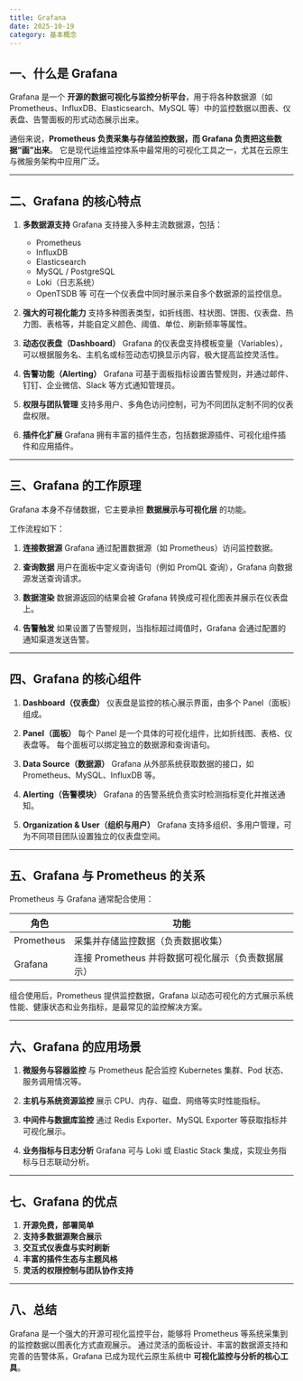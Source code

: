 ```yaml
---
title: Grafana
date: 2025-10-19
category: 基本概念
---
```

## 一、什么是 Grafana

Grafana 是一个 **开源的数据可视化与监控分析平台**，用于将各种数据源（如 Prometheus、InfluxDB、Elasticsearch、MySQL 等）中的监控数据以图表、仪表盘、告警面板的形式动态展示出来。

通俗来说，**Prometheus 负责采集与存储监控数据，而 Grafana 负责把这些数据“画”出来**。
它是现代运维监控体系中最常用的可视化工具之一，尤其在云原生与微服务架构中应用广泛。

---

## 二、Grafana 的核心特点

1. **多数据源支持**
   Grafana 支持接入多种主流数据源，包括：

    * Prometheus
    * InfluxDB
    * Elasticsearch
    * MySQL / PostgreSQL
    * Loki（日志系统）
    * OpenTSDB 等
      可在一个仪表盘中同时展示来自多个数据源的监控信息。

2. **强大的可视化能力**
   支持多种图表类型，如折线图、柱状图、饼图、仪表盘、热力图、表格等，并能自定义颜色、阈值、单位、刷新频率等属性。

3. **动态仪表盘（Dashboard）**
   Grafana 的仪表盘支持模板变量（Variables），可以根据服务名、主机名或标签动态切换显示内容，极大提高监控灵活性。

4. **告警功能（Alerting）**
   Grafana 可基于面板指标设置告警规则，并通过邮件、钉钉、企业微信、Slack 等方式通知管理员。

5. **权限与团队管理**
   支持多用户、多角色访问控制，可为不同团队定制不同的仪表盘权限。

6. **插件化扩展**
   Grafana 拥有丰富的插件生态，包括数据源插件、可视化组件插件和应用插件。

---

## 三、Grafana 的工作原理

Grafana 本身不存储数据，它主要承担 **数据展示与可视化层** 的功能。

工作流程如下：

1. **连接数据源**
   Grafana 通过配置数据源（如 Prometheus）访问监控数据。

2. **查询数据**
   用户在面板中定义查询语句（例如 PromQL 查询），Grafana 向数据源发送查询请求。

3. **数据渲染**
   数据源返回的结果会被 Grafana 转换成可视化图表并展示在仪表盘上。

4. **告警触发**
   如果设置了告警规则，当指标超过阈值时，Grafana 会通过配置的通知渠道发送告警。

---

## 四、Grafana 的核心组件

1. **Dashboard（仪表盘）**
   仪表盘是监控的核心展示界面，由多个 Panel（面板）组成。

2. **Panel（面板）**
   每个 Panel 是一个具体的可视化组件，比如折线图、表格、仪表盘等。
   每个面板可以绑定独立的数据源和查询语句。

3. **Data Source（数据源）**
   Grafana 从外部系统获取数据的接口，如 Prometheus、MySQL、InfluxDB 等。

4. **Alerting（告警模块）**
   Grafana 的告警系统负责实时检测指标变化并推送通知。

5. **Organization & User（组织与用户）**
   Grafana 支持多组织、多用户管理，可为不同项目团队设置独立的仪表盘空间。

---

## 五、Grafana 与 Prometheus 的关系

Prometheus 与 Grafana 通常配合使用：

| 角色         | 功能                              |
| ---------- | ------------------------------- |
| Prometheus | 采集并存储监控数据（负责数据收集）               |
| Grafana    | 连接 Prometheus 并将数据可视化展示（负责数据展示） |

组合使用后，Prometheus 提供监控数据，Grafana 以动态可视化的方式展示系统性能、健康状态和业务指标，是最常见的监控解决方案。

---

## 六、Grafana 的应用场景

1. **微服务与容器监控**
   与 Prometheus 配合监控 Kubernetes 集群、Pod 状态、服务调用情况等。

2. **主机与系统资源监控**
   展示 CPU、内存、磁盘、网络等实时性能指标。

3. **中间件与数据库监控**
   通过 Redis Exporter、MySQL Exporter 等获取指标并可视化展示。

4. **业务指标与日志分析**
   Grafana 可与 Loki 或 Elastic Stack 集成，实现业务指标与日志联动分析。

---

## 七、Grafana 的优点

1. **开源免费，部署简单**
2. **支持多数据源聚合展示**
3. **交互式仪表盘与实时刷新**
4. **丰富的插件生态与主题风格**
5. **灵活的权限控制与团队协作支持**

---

## 八、总结

Grafana 是一个强大的开源可视化监控平台，能够将 Prometheus 等系统采集到的监控数据以图表化方式直观展示。
通过灵活的面板设计、丰富的数据源支持和完善的告警体系，Grafana 已成为现代云原生系统中 **可视化监控与分析的核心工具**。
